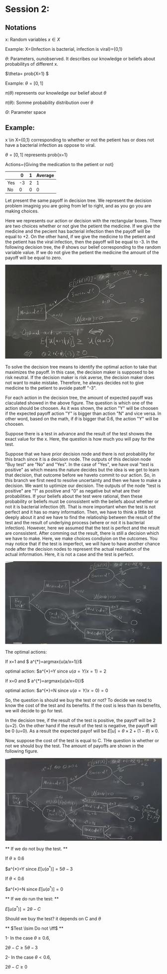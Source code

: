 # Session 2:

## Notations

x: Random variables     $x \in X$

Example: X={Infection is bacterial, infection is viral}={0,1}

$\theta$: Parameters, ounobserved. It describes our knowledge or beliefs about probabilitys of different x.

$\theta= prob{X=1} $

Example: $\theta=[0,1]$

$\pi(\theta)$ represents our knowledge our belief about $\theta$

$\pi(\theta)$: Somme probability distribution over $\theta$

$\Theta$: Parameter space


## Example:

x \in X={0,1} corresponding to whether or not the petient has or does not have a bacterial infection as oppose to viral.

 $\theta=[0,1]$  represents prob{x=1}
 
 Actions={Giving the medication to the petient or not}
 
 
 |               | 0             |      1       | Average      |
 | ------------- | ------------- |------------- |------------- |
 |       Yes     | -3            |2             |    1         |
 |       No      | 0             |0             |    0         |


Let present the same payoff in decision tree. We represent the decision problem imaginig you are going from lef to right, and as you go you are making choices.

Here we represents our action or decision with the rectangular boxes. There are two choices whether or not give the petient the medicine. If we give the medicine and the pecient has bacterial infection then the payoff will be equal to +2. On the other hand, if we give the medicine to the petient and the petient has the viral infection, then the payoff will be equal to -3. In the following decision tree, the $\theta$ shows our belief corresponding to the random variable value. If we do not give the petient the medicine the amount of the payoff will be equal to zero.

![1](Picturs/pic_4.png)

To solve the decision tree means to identify the optimal action to take that maximizes the payoff. In this case, the decision maker is supposed to be risk neutral. If the decision maker is risk averse, the decision maker does not want to make mistake. Therefore, he always decides  not to give medicine to the petient to avoide patoff "-3". 

 
For each action in the decision tree, the amount of expected payoff was claculated showed in the above figure. The question is which one of the action should be choosen. As it was shown, the action "Y" will be choosen if the expected payoff action "Y" is bigger than action "N" and vice versa. In other word, based on the math, if $\theta$ is bigger that 0.6, the action "Y" will be choosen.


Suppose there is a test in advance and the result of the test showes the exact value for the x. Here, the question is how much you will pay for the test. 

Suppose that we have prior decision node and there is not probability for this brach since it is a decision node. The outputs of this decision node "Buy test" are "No" and "Yes". In the case of "Yes", we have oval "test is positive" as which means the nature decides but the idea is we get to learn that decision, that outcome before we haveto commit to our action. So, in this branch we first need to resolve uncertainty and then we have to make a decision. We want to uptimize our decision. The outputs of the node "test is positive" are "1" as positive and "0" as negative but what are their probabilities. If your beliefs about the test were rational, then these probability or beliefs must be conssistent with the beliefs about whether or not it is bacterial infection ($\theta$). That is more important when the test is not perfect and it has so many information. Then, we have to think a little bit deeply about it and we have to find the relatioship between the result of the test and the result of underlying process (where or not it is bacterial infection).
However, here we assumed that the test is perfect and the result are conssistent.
After comming out the result, there is still a decision which we have to make. Here, we make choices condiyion on the outcomes. You may notice that if the test is imperfect, we will have to have another chance node after the decision nodes to represent the actual realization of the actual information. Here, it is not a case and the test is perfect.


![5](Picturs/pic_5.png)


The optimal actions:

If x=1 and $ a^{*}=argmax{u(a/x=1)}$

optimal action: $a^{*}=Y   since  $u(a=Y/x=1)=2$

If x=0 and $ a^{*}=argmax{u(a/x=0)}$

optimal action: $a^{*}=N   since  $u(a=Y/x=0)=0$


So, the question is should we buy the test or not?
To decide we need to know the cost of the test and its benefits. If the cost is less than its benefits, we will decide to go for test.

In the decision tree, if the result of the test is positive, the payoff will be 2 (u=2). On the other hand if the result of the test is negative, the payoff will be 0 (u=0). As a result the expected payof will be $E[u]=\theta \times 2+(1-\theta) \times 0$.

Now, suppose the cost of the test is equal to C. THe question is whether or not we should buy the test. The amount of payoffs are shown in the following figure.

![6](Picturs/pic_6.png)

** If we do not buy the test. **

If $\theta 	\geq 0.6$

$a^{*}=Y   since  $E[u(a^{*})]=5 \theta -3$

If $\theta < 0.6$

$a^{*}=N   since  $E[u(a^{*})]=0$

** If we do run the test: **

$E[u(a^{*})]=2 \theta -C$

Should we buy the test? it depends on C and $\theta$

** $Test \lsim Do not     \iff$ **

1- In the case $\theta 	\geq 0.6$,

   $2 \theta -C \geq 5 \theta -3$ 
  
2- In the case $\theta < 0.6$,

$2 \theta -C \geq 0$

















